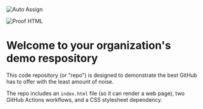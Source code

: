 ![Auto Assign](https://github.com/LTW-Demo-Org/demo-repository/actions/workflows/auto-assign.yml/badge.svg)

![Proof HTML](https://github.com/LTW-Demo-Org/demo-repository/actions/workflows/proof-html.yml/badge.svg)

# Welcome to your organization's demo respository
This code repository (or "repo") is designed to demonstrate the best GitHub has to offer with the least amount of noise.

The repo includes an `index.html` file (so it can render a web page), two GitHub Actions workflows, and a CSS stylesheet dependency.
